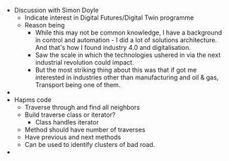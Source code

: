 - Discussion with Simon Doyle
	- Indicate interest in Digital Futures/Digital Twin programme
	- Reason being
		- While this may not be common knowledge, I have a background in control and automation - I did a lot of solutions architecture. And that's how I found industry 4.0 and digitalisation.
		- Saw the scale in which the technologies ushered in via the next industrial revolution could impact.
		- But the most striking thing about this was that if got me interested in industries other than manufacturing and oil & gas, Transport being one of them.
-
- Hapms code
	- Traverse through and find all neighbors
	- Build traverse class or iterator?
		- Class handles iterator
	- Method should have number of traverses
	- Have previous and next methods
	- Can be used to identify clusters of bad road.
-